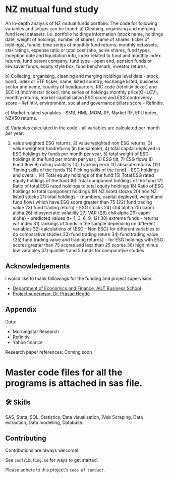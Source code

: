 
# NZ mutual fund study

An in-depth analysis of NZ mutual funds portfolio. The code for following variables and setups can be found: 
a) Cleaning, organising and merging fund level datasets, i.e. portfolio holdings information (stock name, holdings date, weight of holdings, number of shares, name of shares, ticker of holdings), fundid, time series of monthly fund returns, monthly netassets, star ratings, expense ratio or total cost ratio, acive shares, fund types, inception date and liquidation info, index related to fund and monthly index returns, fund parent company, fund type - open end, pension funds or kiwisaver funds, equity style box, fund benchmark, investor returns. 

b) Collecing, organising, cleaning and merging holdings level data - stock, bond, index or ETF ticker, name, listed country, exchange listed, business sector and name, country of headquarters, RIC code (refinitiv ticker) and SEC id (morninstar ticker), time series of holdings monthly price(OHLCV), monthly returns, market capitalisation ESG score and ESG controversy score - Refintiv, environment, social and governance pillars score - Refinitiv.

c) Market related variables - SMB, HML, MOM, RF, Market RF, EPU index, NZX50 returns.

d) Variables calculated in the code - all variables are calculated per month per year:

 1) value weighted ESG returns, 2) value weighted non ESG returns, 3) value weighted fundreturns (in the sample), 4) total capital deployed in ESG holdings by funds per month per year, 5) total weight of ESG holdings in the fund per month per year, 6) ESG tilt, 7) ESG flows 8) Fund flow 9) rolling volatility 10) Tracking error 11) absolute returns {12) Timing skills of the funds 13) Picking skills of the fund} - ESG holdings and overall. 14) Total equity holdings of the fund 15) Total ESG rated equity holdings of the fund 16) Total component holdings of the fund 17) Ratio of total ESG rated holdings to total equity holdings 18) Ratio of ESG holdings to total component holdings 19) NZ listed stocks 20) non NZ listed stocks 21) total holdings - {numbers, capital deployed, weight and fund flow} which have ESG score greater than 75 {22) fund trading value 23) fund trading return} - ESG stocks 24) ch4 alpha 25) capm alpha 26) idiosyncratic volatility 27) VAR {28) ch4 alpha 29) capm alpha} - predicted values (t+ 1, 3, 6, 9, 12) 30) extreme funds - returns wrt index 31) rankings of funds in the sample depending on different variables 32) calculations of {ESG - Non ESG} for different variables to do comparative studies 33) fund trading return 34) fund trading value {35) fund trading value and trading returns} - for ESG holdings with ESG scores greater than 75 scores and less than 25 scores 36) high minus low varaibles 37) quintile 1 and 5 funds for comparative studies 
## Acknowledgements

I would like to thank followings for the funding and project supervision:

 - [Department of Economics and Finance, AUT Business School](https://www.aut.ac.nz/research/academic-departments/economics-and-finance)
 - [Project supervisor, Dr. Prasad Hegde](https://academics.aut.ac.nz/prasad.hegde)


## Appendix

Data:

- Morningstar Research
- Refinitiv
- Yahoo finance

Research paper references: Coming soon


# Master code files for all the programs is attached in sas file.





## 🛠 Skills
SAS, Stata, SQL, Statistics, Data visualisation, Web Scraping, Data extraction, Data modelling, Database.


## Contributing

Contributions are always welcome!

See `contributing.md` for ways to get started.

Please adhere to this project's `code of conduct`.

